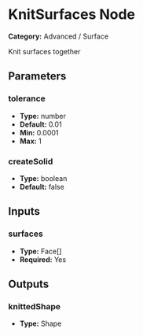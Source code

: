 
# KnitSurfaces Node

**Category:** Advanced / Surface

Knit surfaces together

## Parameters


### tolerance
- **Type:** number
- **Default:** 0.01
- **Min:** 0.0001
- **Max:** 1



### createSolid
- **Type:** boolean
- **Default:** false





## Inputs


### surfaces
- **Type:** Face[]
- **Required:** Yes



## Outputs


### knittedShape
- **Type:** Shape




